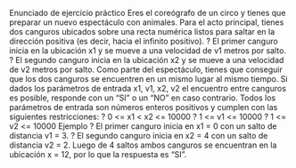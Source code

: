 Enunciado de ejercicio práctico
Eres el coreógrafo de un circo y tienes que preparar un nuevo espectáculo con animales.
Para el acto principal, tienes dos canguros ubicados sobre una recta numérica listos para
saltar en la dirección positiva (es decir, hacia el infinito positivo).
? El primer canguro inicia en la ubicación x1 y se mueve a una velocidad de v1 metros
por salto.
? El segundo canguro inicia en la ubicación x2 y se mueve a una velocidad de v2
metros por salto.
Como parte del espectáculo, tienes que conseguir que los dos canguros se encuentren en
un mismo lugar al mismo tiempo. Si dados los parámetros de entrada x1, v1, x2, v2 el
encuentro entre canguros es posible, responde con un “SI” o un “NO” en caso contrario.
Todos los parámetros de entrada son números enteros positivos y cumplen con las
siguientes restricciones:
? 0 <= x1 < x2 <= 10000
? 1 <= v1 <= 10000
? 1 <= v2 <= 10000
Ejemplo
? El primer canguro inicia en x1 = 0 con un salto de distancia v1 = 3.
? El segundo canguro inicia en x2 = 4 con un salto de distancia v2 = 2.
Luego de 4 saltos ambos canguros se encuentran en la ubicación x = 12, por lo que la
respuesta es “SI”.
